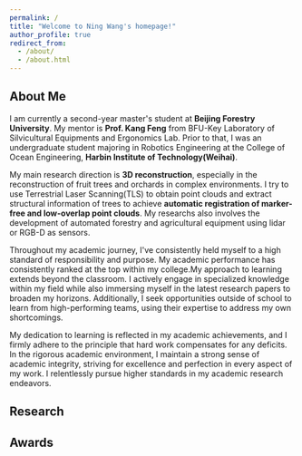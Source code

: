 ```yaml
---
permalink: /
title: "Welcome to Ning Wang's homepage!"
author_profile: true
redirect_from: 
  - /about/
  - /about.html
---
```


## About Me
I am currently a second-year master's student at **Beijing Forestry University**. My mentor is **Prof. Kang Feng** from BFU-Key Laboratory of Silvicultural Equipments and Ergonomics Lab. Prior to that, I was an undergraduate student majoring in Robotics Engineering at the College of Ocean Engineering, **Harbin Institute of Technology(Weihai)**.

My main research direction is **3D reconstruction**, especially in the reconstruction of fruit trees and orchards in complex environments. I try to use Terrestrial Laser Scanning(TLS) to obtain point clouds and extract structural information of trees to achieve **automatic registration of marker-free and low-overlap point clouds**. My researchs also involves the development of automated forestry and agricultural equipment using lidar or RGB-D as sensors.

Throughout my academic journey, I've consistently held myself to a high standard of responsibility and purpose. My academic performance has consistently ranked at the top within my college.My approach to learning extends beyond the classroom. I actively engage in specialized knowledge within my field while also immersing myself in the latest research papers to broaden my horizons. Additionally, I seek opportunities outside of school to learn from high-performing teams, using their expertise to address my own shortcomings.

My dedication to learning is reflected in my academic achievements, and I firmly adhere to the principle that hard work compensates for any deficits. In the rigorous academic environment, I maintain a strong sense of academic integrity, striving for excellence and perfection in every aspect of my work. I relentlessly pursue higher standards in my academic research endeavors.

## Research

## Awards